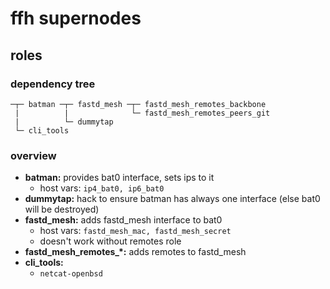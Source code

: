 # ffh supernodes

## roles

### dependency tree
```
─┬─ batman ─┬─ fastd_mesh ─┬─ fastd_mesh_remotes_backbone
 |          |              └─ fastd_mesh_remotes_peers_git
 |          └─ dummytap
 └─ cli_tools
```

### overview

- **batman:** provides bat0 interface, sets ips to it
    - host vars: ```ip4_bat0, ip6_bat0```
- **dummytap:** hack to ensure batman has always one interface
  (else bat0 will be destroyed)
- **fastd_mesh:** adds fastd_mesh interface to bat0
    - host vars: ```fastd_mesh_mac, fastd_mesh_secret```
    - doesn't work without remotes role
- **fastd_mesh_remotes_\*:** adds remotes to fastd_mesh
- **cli_tools:**
  - ```netcat-openbsd```
